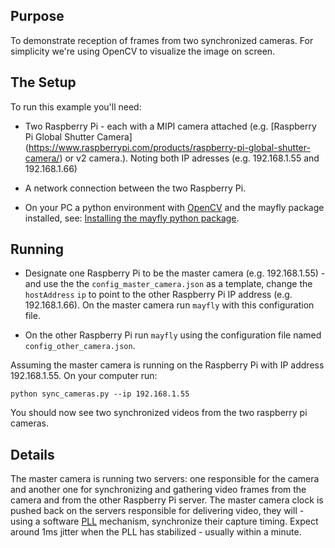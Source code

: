 ## Purpose

To demonstrate reception of frames from two synchronized cameras.
For simplicity we're using OpenCV to visualize the image on screen.

## The Setup

To run this example you'll need:

* Two Raspberry Pi - each with a MIPI camera attached (e.g. [Raspberry Pi Global Shutter Camera] (https://www.raspberrypi.com/products/raspberry-pi-global-shutter-camera/) or v2 camera.). Noting both IP adresses (e.g. 192.168.1.55 and 192.168.1.66)

* A network connection between the two Raspberry Pi.

* On your PC a python environment with [OpenCV](https://pypi.org/project/opencv-python/) and the mayfly package installed, see: [Installing the mayfly python package](https://mayfly-ai.github.io/manual).


## Running

* Designate one Raspberry Pi to be the master camera (e.g. 192.168.1.55) - and use the the `config_master_camera.json` as a template, change the `hostAddress` `ip` to point to the other Raspberry Pi IP address (e.g. 192.168.1.66). On the master camera run `mayfly` with this configuration file.

* On the other Raspberry Pi run `mayfly` using the configuration file named `config_other_camera.json`.

Assuming the master camera is running on the Raspberry Pi with IP address 192.168.1.55. On your computer run:

``python sync_cameras.py --ip 192.168.1.55``

You should now see two synchronized videos from the two raspberry pi cameras.

## Details

The master camera is running two servers: one responsible for the camera and another one for synchronizing and gathering video frames from the camera and from the other Raspberry Pi server.
The master camera clock is pushed back on the servers responsible for delivering video, they will - using a software [PLL](https://en.wikipedia.org/wiki/Phase-locked_loop) mechanism, synchronize their capture timing. Expect around 1ms jitter when the PLL has stabilized - usually within a minute.
